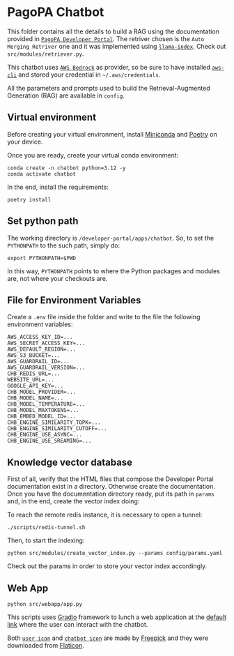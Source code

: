 # PagoPA Chatbot

This folder contains all the details to build a RAG using the documentation provided in [`PagoPA Developer Portal`](https://developer.pagopa.it/). The retriver chosen is the `Auto Merging Retriver` one and it was implemented using [`llama-index`](https://docs.llamaindex.ai/en/stable/). Check out `src/modules/retriever.py`.

This chatbot uses [`AWS Bedrock`](https://aws.amazon.com/bedrock/) as provider, so be sure to have installed [`aws-cli`](https://docs.aws.amazon.com/cli/latest/userguide/getting-started-install.html) and stored your credential in `~/.aws/credentials`.

All the parameters and prompts used to build the Retrieval-Augmented Generation (RAG) are available in `config`.

## Virtual environment

Before creating your virtual environment, install [Miniconda](https://docs.anaconda.com/miniconda/#quick-command-line-install) and [Poetry](https://python-poetry.org/docs/main#installation) on your device.

Once you are ready, create your virtual conda environment:

    conda create -n chatbot python=3.12 -y
    conda activate chatbot

In the end, install the requirements:

    poetry install

## Set python path

The working directory is `/developer-portal/apps/chatbot`. So, to set the `PYTHONPATH` to the such path, simply do:

    export PYTHONPATH=$PWD

In this way, `PYTHONPATH` points to where the Python packages and modules are, not where your checkouts are.

## File for Environment Variables

Create a `.env` file inside the folder and write to the file the following environment variables:

    AWS_ACCESS_KEY_ID=...
    AWS_SECRET_ACCESS_KEY=...
    AWS_DEFAULT_REGION=...
    AWS_S3_BUCKET=...
    AWS_GUARDRAIL_ID=...
    AWS_GUARDRAIL_VERSION=...
    CHB_REDIS_URL=...
    WEBSITE_URL=...
    GOOGLE_API_KEY=...
    CHB_MODEL_PROVIDER=...
    CHB_MODEL_NAME=...
    CHB_MODEL_TEMPERATURE=...
    CHB_MODEL_MAXTOKENS=...
    CHB_EMBED_MODEL_ID=...
    CHB_ENGINE_SIMILARITY_TOPK=...
    CHB_ENGINE_SIMILARITY_CUTOFF=...
    CHB_ENGINE_USE_ASYNC=...
    CHB_ENGINE_USE_SREAMING=...

## Knowledge vector database

First of all, verify that the HTML files that compose the Developer Portal documentation exist in a directory. Otherwise create the documentation. Once you have the documentation directory ready, put its path in `params` and, in the end, create the vector index doing:

To reach the remote redis instance, it is necessary to open a tunnel:

    ./scripts/redis-tunnel.sh

Then, to start the indexing:

    python src/modules/create_vector_index.py --params config/params.yaml

Check out the params in order to store your vector index accordingly.

## Web App

    python src/webapp/app.py

This scripts uses [Gradio](https://www.gradio.app/) framework to lunch a web application at the [default link](http://127.0.0.1:7860) where the user can interact with the chatbot.

Both [`user icon`](https://www.flaticon.com/free-icon/user_1077012) and [`chatbot icon`](https://www.flaticon.com/free-icon/chatbot_8943377) are made by [Freepick](https://www.freepik.com/) and they were downloaded from [Flaticon](https://www.flaticon.com/).
